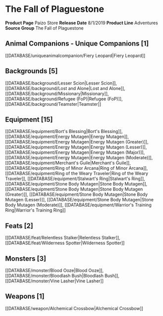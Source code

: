 ﻿---
id: '3'
name: The Fall of Plaguestone
rarity: Common
rus_type_level: null
source: null
trait: null
type: Source

---
# The Fall of Plaguestone

**Product Page** Paizo Store
**Release Date** 8/1/2019
**Product Line** Adventures
**Source Group** The Fall of Plaguestone

## Animal Companions - Unique Companions [1]

[[DATABASE/uniqueanimalcompanion/Fiery Leopard|Fiery Leopard]]

## Backgrounds [5]

[[DATABASE/background/Lesser Scion|Lesser Scion]], [[DATABASE/background/Lost and Alone|Lost and Alone]], [[DATABASE/background/Missionary|Missionary]], [[DATABASE/background/Refugee (FoP)|Refugee (FoP)]], [[DATABASE/background/Teamster|Teamster]]

## Equipment [15]

[[DATABASE/equipment/Bort's Blessing|Bort's Blessing]], [[DATABASE/equipment/Energy Mutagen|Energy Mutagen]], [[DATABASE/equipment/Energy Mutagen|Energy Mutagen (Greater)]], [[DATABASE/equipment/Energy Mutagen|Energy Mutagen (Lesser)]], [[DATABASE/equipment/Energy Mutagen|Energy Mutagen (Major)]], [[DATABASE/equipment/Energy Mutagen|Energy Mutagen (Moderate)]], [[DATABASE/equipment/Merchant's Guile|Merchant's Guile]], [[DATABASE/equipment/Ring of Minor Arcana|Ring of Minor Arcana]], [[DATABASE/equipment/Ring of the Weary Traveler|Ring of the Weary Traveler]], [[DATABASE/equipment/Stalwart's Ring|Stalwart's Ring]], [[DATABASE/equipment/Stone Body Mutagen|Stone Body Mutagen]], [[DATABASE/equipment/Stone Body Mutagen|Stone Body Mutagen (Greater)]], [[DATABASE/equipment/Stone Body Mutagen|Stone Body Mutagen (Lesser)]], [[DATABASE/equipment/Stone Body Mutagen|Stone Body Mutagen (Moderate)]], [[DATABASE/equipment/Warrior's Training Ring|Warrior's Training Ring]]

## Feats [2]

[[DATABASE/feat/Relentless Stalker|Relentless Stalker]], [[DATABASE/feat/Wilderness Spotter|Wilderness Spotter]]

## Monsters [3]

[[DATABASE/monster/Blood Ooze|Blood Ooze]], [[DATABASE/monster/Bloodlash Bush|Bloodlash Bush]], [[DATABASE/monster/Vine Lasher|Vine Lasher]]

## Weapons [1]

[[DATABASE/weapon/Alchemical Crossbow|Alchemical Crossbow]]